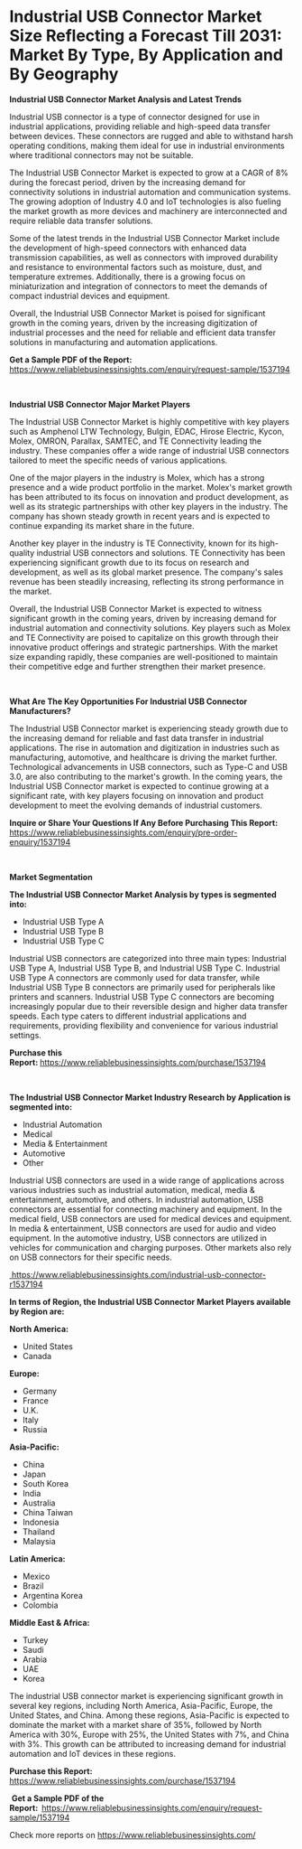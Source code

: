 <p><h1>Industrial USB Connector Market Size Reflecting a Forecast Till 2031: Market By Type, By Application and By Geography</h1></p><p><strong>Industrial USB Connector Market Analysis and Latest Trends</strong></p>
<p><p>Industrial USB connector is a type of connector designed for use in industrial applications, providing reliable and high-speed data transfer between devices. These connectors are rugged and able to withstand harsh operating conditions, making them ideal for use in industrial environments where traditional connectors may not be suitable.</p><p>The Industrial USB Connector Market is expected to grow at a CAGR of 8% during the forecast period, driven by the increasing demand for connectivity solutions in industrial automation and communication systems. The growing adoption of Industry 4.0 and IoT technologies is also fueling the market growth as more devices and machinery are interconnected and require reliable data transfer solutions.</p><p>Some of the latest trends in the Industrial USB Connector Market include the development of high-speed connectors with enhanced data transmission capabilities, as well as connectors with improved durability and resistance to environmental factors such as moisture, dust, and temperature extremes. Additionally, there is a growing focus on miniaturization and integration of connectors to meet the demands of compact industrial devices and equipment.</p><p>Overall, the Industrial USB Connector Market is poised for significant growth in the coming years, driven by the increasing digitization of industrial processes and the need for reliable and efficient data transfer solutions in manufacturing and automation applications.</p></p>
<p><strong>Get a Sample PDF of the Report:&nbsp;</strong> <a href="https://www.reliablebusinessinsights.com/enquiry/request-sample/1537194">https://www.reliablebusinessinsights.com/enquiry/request-sample/1537194</a></p>
<p>&nbsp;</p>
<p><strong>Industrial USB Connector Major Market Players</strong></p>
<p><p>The Industrial USB Connector Market is highly competitive with key players such as Amphenol LTW Technology, Bulgin, EDAC, Hirose Electric, Kycon, Molex, OMRON, Parallax, SAMTEC, and TE Connectivity leading the industry. These companies offer a wide range of industrial USB connectors tailored to meet the specific needs of various applications.</p><p>One of the major players in the industry is Molex, which has a strong presence and a wide product portfolio in the market. Molex's market growth has been attributed to its focus on innovation and product development, as well as its strategic partnerships with other key players in the industry. The company has shown steady growth in recent years and is expected to continue expanding its market share in the future.</p><p>Another key player in the industry is TE Connectivity, known for its high-quality industrial USB connectors and solutions. TE Connectivity has been experiencing significant growth due to its focus on research and development, as well as its global market presence. The company's sales revenue has been steadily increasing, reflecting its strong performance in the market.</p><p>Overall, the Industrial USB Connector Market is expected to witness significant growth in the coming years, driven by increasing demand for industrial automation and connectivity solutions. Key players such as Molex and TE Connectivity are poised to capitalize on this growth through their innovative product offerings and strategic partnerships. With the market size expanding rapidly, these companies are well-positioned to maintain their competitive edge and further strengthen their market presence.</p></p>
<p>&nbsp;</p>
<p><strong>What Are The Key Opportunities For Industrial USB Connector Manufacturers?</strong></p>
<p><p>The Industrial USB Connector market is experiencing steady growth due to the increasing demand for reliable and fast data transfer in industrial applications. The rise in automation and digitization in industries such as manufacturing, automotive, and healthcare is driving the market further. Technological advancements in USB connectors, such as Type-C and USB 3.0, are also contributing to the market's growth. In the coming years, the Industrial USB Connector market is expected to continue growing at a significant rate, with key players focusing on innovation and product development to meet the evolving demands of industrial customers.</p></p>
<p><strong>Inquire or Share Your Questions If Any Before Purchasing This Report:</strong> <a href="https://www.reliablebusinessinsights.com/enquiry/pre-order-enquiry/1537194">https://www.reliablebusinessinsights.com/enquiry/pre-order-enquiry/1537194</a></p>
<p>&nbsp;</p>
<p><strong>Market Segmentation</strong></p>
<p><strong>The Industrial USB Connector Market Analysis by types is segmented into:</strong></p>
<p><ul><li>Industrial USB Type A</li><li>Industrial USB Type B</li><li>Industrial USB Type C</li></ul></p>
<p><p>Industrial USB connectors are categorized into three main types: Industrial USB Type A, Industrial USB Type B, and Industrial USB Type C. Industrial USB Type A connectors are commonly used for data transfer, while Industrial USB Type B connectors are primarily used for peripherals like printers and scanners. Industrial USB Type C connectors are becoming increasingly popular due to their reversible design and higher data transfer speeds. Each type caters to different industrial applications and requirements, providing flexibility and convenience for various industrial settings.</p></p>
<p><strong>Purchase this Report:&nbsp;</strong><a href="https://www.reliablebusinessinsights.com/purchase/1537194">https://www.reliablebusinessinsights.com/purchase/1537194</a></p>
<p>&nbsp;</p>
<p><strong>The Industrial USB Connector Market Industry Research by Application is segmented into:</strong></p>
<p><ul><li>Industrial Automation</li><li>Medical</li><li>Media & Entertainment</li><li>Automotive</li><li>Other</li></ul></p>
<p><p>Industrial USB connectors are used in a wide range of applications across various industries such as industrial automation, medical, media & entertainment, automotive, and others. In industrial automation, USB connectors are essential for connecting machinery and equipment. In the medical field, USB connectors are used for medical devices and equipment. In media & entertainment, USB connectors are used for audio and video equipment. In the automotive industry, USB connectors are utilized in vehicles for communication and charging purposes. Other markets also rely on USB connectors for their specific needs.</p></p>
<p><a href="https://www.reliablebusinessinsights.com/industrial-usb-connector-r1537194">&nbsp;https://www.reliablebusinessinsights.com/industrial-usb-connector-r1537194</a></p>
<p><strong>In terms of Region, the Industrial USB Connector Market Players available by Region are:</strong></p>
<p>
    <p> <strong> North America: </strong>
        <ul>
            <li>United States</li>
            <li>Canada</li>
        </ul>
        </p> 
    <p> <strong> Europe: </strong>
        <ul>
            <li>Germany</li>
            <li>France</li>
            <li>U.K.</li>
            <li>Italy</li>
            <li>Russia</li>
        </ul>
        </p> 
    <p> <strong> Asia-Pacific: </strong>
        <ul>
            <li>China</li>
            <li>Japan</li>
            <li>South Korea</li>
            <li>India</li>
            <li>Australia</li>
            <li>China Taiwan</li>
            <li>Indonesia</li>
            <li>Thailand</li>
            <li>Malaysia</li>
        </ul>
        </p> 
    <p> <strong> Latin America: </strong>
        <ul>
            <li>Mexico</li>
            <li>Brazil</li>
            <li>Argentina Korea</li>
            <li>Colombia</li>
        </ul>
        </p> 
    <p> <strong> Middle East & Africa: </strong>
        <ul>
            <li>Turkey</li>
            <li>Saudi</li>
            <li>Arabia</li>
            <li>UAE</li>
            <li>Korea</li>
        </ul>
    </p>
    </p>
<p><p>The industrial USB connector market is experiencing significant growth in several key regions, including North America, Asia-Pacific, Europe, the United States, and China. Among these regions, Asia-Pacific is expected to dominate the market with a market share of 35%, followed by North America with 30%, Europe with 25%, the United States with 7%, and China with 3%. This growth can be attributed to increasing demand for industrial automation and IoT devices in these regions.</p></p>
<p><strong>Purchase this Report: </strong><a href="https://www.reliablebusinessinsights.com/purchase/1537194">https://www.reliablebusinessinsights.com/purchase/1537194</a></p>
<p>&nbsp;<strong>Get a Sample PDF of the Report:&nbsp;&nbsp;</strong><a href="https://www.reliablebusinessinsights.com/enquiry/request-sample/1537194">https://www.reliablebusinessinsights.com/enquiry/request-sample/1537194</a></p>
<p><strong></strong></p>
<p>Check more reports on <a href="https://www.reliablebusinessinsights.com/">https://www.reliablebusinessinsights.com/</a></p>